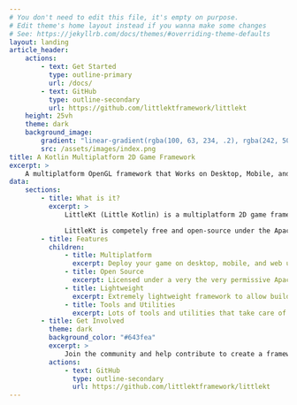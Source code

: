 ```yaml
---
# You don't need to edit this file, it's empty on purpose.
# Edit theme's home layout instead if you wanna make some changes
# See: https://jekyllrb.com/docs/themes/#overriding-theme-defaults
layout: landing
article_header:
    actions:
        - text: Get Started
          type: outline-primary
          url: /docs/
        - text: GitHub
          type: outline-secondary
          url: https://github.com/littlektframework/littlekt
    height: 25vh
    theme: dark
    background_image:
        gradient: "linear-gradient(rgba(100, 63, 234, .2), rgba(242, 50, 97, .2))"
        src: /assets/images/index.png
title: A Kotlin Multiplatform 2D Game Framework
excerpt: >
    A multiplatform OpenGL framework that Works on Desktop, Mobile, and Browser.
data:
    sections:
        - title: What is it?
          excerpt: >
              LittleKt (Little Kotlin) is a multiplatform 2D game framework written in Kotlin.  LittleKt provides a huge set of common tools and utilities to help create your   game while being low level enough to build your own engine or framework on top    of it.

              LittleKt is competely free and open-source under the Apache 2.0 license which means no fees or royalites. Everything written is completely yours.
        - title: Features
          children:
              - title: Multiplatform
                excerpt: Deploy your game on desktop, mobile, and web using a single code base.
              - title: Open Source
                excerpt: Licensed under a very the very permissive Apache 2.0 and open to contributions.
              - title: Lightweight
                excerpt: Extremely lightweight framework to allow building custom engines and frameworks ontop of.
              - title: Tools and Utilities
                excerpt: Lots of tools and utilities that take care of the low-level things to allow you to focus on more higher level features.
        - title: Get Involved
          theme: dark
          background_color: "#643fea"
          excerpt: >
              Join the community and help contribute to create a framework that everyone can use.
          actions:
              - text: GitHub
                type: outline-secondary
                url: https://github.com/littlektframework/littlekt
---
```

